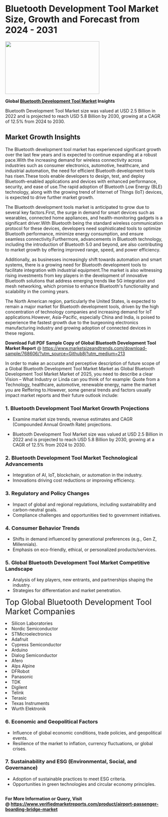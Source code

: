<H1>Bluetooth Development Tool Market Size, Growth and Forecast from 2024 - 2031</H1><img class="aligncenter size-medium wp-image-584254" src="https://thirdeyenews.in/wp-content/uploads/2024/09/Global-Market-Research-300x168.jpeg" alt="" width="300" height="168" /><p><strong>Global&nbsp;<a href="https://www.marketsizeandtrends.com/download-sample/768606/?utm_source=Github8j?utm_medium=213">Bluetooth Development Tool Market</a> Insights</strong></p><p>Bluetooth Development Tool Market size was valued at USD 2.5 Billion in 2022 and is projected to reach USD 5.8 Billion by 2030, growing at a CAGR of 12.5% from 2024 to 2030.</p><p><h2>Market Growth Insights</h2> <p>The Bluetooth development tool market has experienced significant growth over the last few years and is expected to continue expanding at a robust pace.With the increasing demand for wireless connectivity across industries such as consumer electronics, automotive, healthcare, and industrial automation, the need for efficient Bluetooth development tools has risen.These tools enable developers to design, test, and deploy Bluetooth-enabled applications and devices with enhanced performance, security, and ease of use.The rapid adoption of Bluetooth Low Energy (BLE) technology, along with the growing trend of Internet of Things (IoT) devices, is expected to drive further market growth.</p> <p>The Bluetooth development tools market is anticipated to grow due to several key factors.First, the surge in demand for smart devices such as wearables, connected home appliances, and health-monitoring gadgets is a significant driver.With Bluetooth being the standard wireless communication protocol for these devices, developers need sophisticated tools to optimize Bluetooth performance, minimize energy consumption, and ensure seamless connectivity.Furthermore, advancements in Bluetooth technology, including the introduction of Bluetooth 5.0 and beyond, are also contributing to market growth by offering improved range, speed, and power efficiency.</p> <p>Additionally, as businesses increasingly shift towards automation and smart systems, there is a growing need for Bluetooth development tools to facilitate integration with industrial equipment.The market is also witnessing rising investments from key players in the development of innovative Bluetooth solutions that address emerging trends like 5G integration and mesh networking, which promise to enhance Bluetooth's functionality and scalability in the coming years.</p> <p>The North American region, particularly the United States, is expected to remain a major market for Bluetooth development tools, driven by the high concentration of technology companies and increasing demand for IoT applications.However, Asia-Pacific, especially China and India, is poised to experience the fastest growth due to the burgeoning electronics manufacturing industry and growing adoption of connected devices in these regions.</p> <p><span class=""><strong>Download Full PDF Sample Copy of Global Bluetooth Development Tool Market Report</strong> @ <a href="https://www.marketsizeandtrends.com/download-sample/768606/?utm_source=Github8j?utm_medium=213" target="_blank">https://www.marketsizeandtrends.com/download-sample/768606/?utm_source=Github8j?utm_medium=213</a></span></p><p>In order to make an accurate and perceptive description of future scope of a Global&nbsp;Bluetooth Development Tool Market Market as Global&nbsp;Bluetooth Development Tool Market Market of 2025, you need to describe a clear Vision &ndash; What Industry or Linda can you think of for example: Quote from a Technology, healthcare, automotive, renewable energy, name the market you are Reffering to.However, some general trends and factors usually impact market reports and their future outlook include:</p><h3>1.&nbsp;<strong>Bluetooth Development Tool Market Growth Projections</strong></h3><ul><li>Examine market size trends, revenue estimates and CAGR (Compounded Annual Growth Rate) projections.</li><li><p>Bluetooth Development Tool Market size was valued at USD 2.5 Billion in 2022 and is projected to reach USD 5.8 Billion by 2030, growing at a CAGR of 12.5% from 2024 to 2030.</p></li></ul><h3>2.&nbsp;<strong>Bluetooth Development Tool Market Technological Advancements</strong></h3><ul><li>Integration of AI, IoT, blockchain, or automation in the industry.</li><li>Innovations driving cost reductions or improving efficiency.</li></ul><h3>3.&nbsp;<strong>Regulatory and Policy Changes</strong></h3><ul><li>Impact of global and regional regulations, including sustainability and carbon-neutral goals.</li><li>Compliance challenges and opportunities tied to government initiatives.</li></ul><h3>4.&nbsp;<strong>Consumer Behavior Trends</strong></h3><ul><li>Shifts in demand influenced by generational preferences (e.g., Gen Z, Millennials).</li><li>Emphasis on eco-friendly, ethical, or personalized products/services.</li></ul><h3>5.&nbsp;<strong>Global Bluetooth Development Tool Market Competitive Landscape</strong></h3><ul><li>Analysis of key players, new entrants, and partnerships shaping the industry.</li><li>Strategies for differentiation and market penetration.</li></ul><p data-pm-slice="1 1 []"><span style="color: inherit; font-family: inherit; font-size: 25px;">Top Global Bluetooth Development Tool Market Companies</span></p><div class="" data-test-id=""><p><li>Silicon Laboratories</li><li> Nordic Semiconductor</li><li> STMicroelectronics</li><li> Adafruit</li><li> Cypress Semiconductor</li><li> Arduino</li><li> Dialog Semiconductor</li><li> Afero</li><li> Alps Alpine</li><li> DFRobot</li><li> Panasonic</li><li> TDK</li><li> Digilent</li><li> Telink</li><li> Terasic</li><li> Texas Instruments</li><li> Wurth Elektronik</li></p></div><h3>6.&nbsp;<strong>Economic and Geopolitical Factors</strong></h3><ul><li>Influence of global economic conditions, trade policies, and geopolitical events.</li><li>Resilience of the market to inflation, currency fluctuations, or global crises.</li></ul><h3>7.&nbsp;<strong>Sustainability and ESG (Environmental, Social, and Governance)</strong></h3><ul><li>Adoption of sustainable practices to meet ESG criteria.</li><li>Opportunities in green technologies and circular economy principles.</li></ul><h2><strong style="font-size: 14px;">For More Information or Query, Visit @&nbsp;</strong><a style="background-color: #ffffff; font-size: 14px;" href="https://www.marketsizeandtrends.com/report/bluetooth-development-tool-market/" target="_blank">https://www.verifiedmarketreports.com/product/airport-passenger-boarding-bridge-market</a></h2>